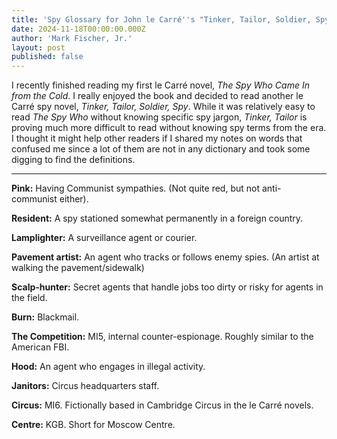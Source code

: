 ```yaml
---
title: 'Spy Glossary for John le Carré''s "Tinker, Tailor, Soldier, Spy"'
date: 2024-11-18T00:00:00.000Z
author: 'Mark Fischer, Jr.'
layout: post
published: false
---
```


I recently finished reading my first le Carré novel, *The Spy Who Came In from the Cold*. I really enjoyed the book and decided to read another le Carré spy novel, *Tinker, Tailor, Soldier, Spy*. While it was relatively easy to read *The Spy Who* without knowing specific spy jargon, *Tinker, Tailor* is proving much more difficult to read without knowing spy terms from the era. I thought it might help other readers if I shared my notes on words that confused me since a lot of them are not in any dictionary and took some digging to find the definitions.

***

**Pink:** Having Communist sympathies. (Not quite red, but not anti-communist either).

**Resident:** A spy stationed somewhat permanently in a foreign country.

**Lamplighter:** A surveillance agent or courier.

**Pavement artist:** An agent who tracks or follows enemy spies. (An artist at walking the pavement/sidewalk)

**Scalp-hunter:** Secret agents that handle jobs too dirty or risky for agents in the field.

**Burn:** Blackmail.

**The Competition:** MI5, internal counter-espionage. Roughly similar to the American FBI.

**Hood:** An agent who engages in illegal activity.

**Janitors:** Circus headquarters staff.

**Circus:** MI6. Fictionally based in Cambridge Circus in the le Carré novels.

**Centre:** KGB. Short for Moscow Centre.
